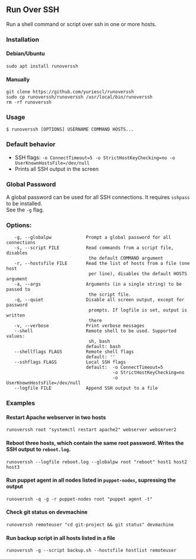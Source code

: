 ## Run Over SSH

Run a shell command or script over ssh in one or more hosts.

### Installation

#### Debian/Ubuntu
```
sudo apt install runoverssh
```

#### Manually
```
git clone https://github.com/yuriescl/runoverssh
sudo cp runoverssh/runoverssh /usr/local/bin/runoverssh
rm -rf runoverssh
```

### Usage
```
$ runoverssh [OPTIONS] USERNAME COMMAND HOSTS...
```

### Default behavior

* SSH flags: `-o ConnectTimeout=5 -o StrictHostKeyChecking=no -o UserKnownHostsFile=/dev/null`
* Prints all SSH output in the screen

### Global Password

A global password can be used for all SSH connections.
It requires `sshpass` to be installed.  
See the `-g` flag.

### Options:
```
   -g, --globalpw             Prompt a global password for all connections
   -s, --script FILE          Read commands from a script file, disables
                               the default COMMAND argument
   -r, --hostsfile FILE       Read the list of hosts from a file (one host
                               per line), disables the default HOSTS argument
   -a, --args                 Arguments (in a single string) to be passed to
                               the script file.
   -q, --quiet                Disable all screen output, except for password
                               prompts. If logfile is set, output is written
                               there
   -v, --verbose              Print verbose messages
   --shell                    Remote shell to be used. Supported values:
                               sh, bash
                              default: bash
   --shellflags FLAGS         Remote shell flags
                              default: ''
   --sshflags FLAGS           Local SSH flags
                              default:  -o ConnectTimeout=5
                                        -o StrictHostKeyChecking=no
                                        -o UserKnownHostsFile=/dev/null
   --logfile FILE             Append SSH output to a file
```

### Examples
#### Restart Apache webserver in two hosts
```
runoverssh root "systemctl restart apache2" webserver webserver2
```

#### Reboot three hosts, which contain the same root password. Writes the SSH output to `reboot.log`.
```
runoverssh --logfile reboot.log --globalpw root "reboot" host1 host2 host3
```

#### Run puppet agent in all nodes listed in `puppet-nodes`, supressing the output
```
runoverssh -q -g -r puppet-nodes root "puppet agent -t"
```

#### Check git status on devmachine
```
runoverssh remoteuser "cd git-project && git status" devmachine
```

#### Run backup script in all hosts listed in a file
```
runoverssh -g --script backup.sh --hostsfile hostlist remoteuser
```
